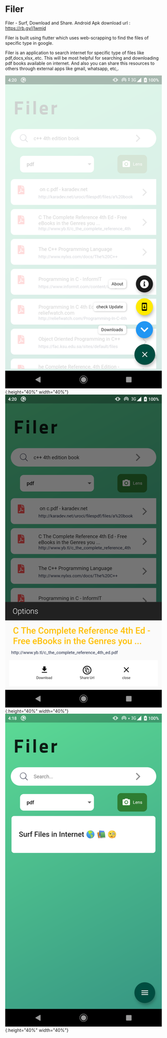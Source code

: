 

# Filer

Filer - Surf, Download and Share.
Android Apk download url : https://rb.gy/j1wmjd

Filer is built using flutter which uses web-scrapping to find the files of specific type in google.

Filer is an application to search internet for specific type of files like pdf,docs,xlsx,.etc. This will be most helpful for searching and downloading pdf books available on internet. And also you can share this resources to others through external apps like gmail, whatsapp, etc,.

![Home](screenshots/sc1.png ""){:height="40%" width="40%"}
![Results](screenshots/sc2.png ""){:height="40%" width="40%"}
![Options](screenshots/sc3.png ""){:height="40%" width="40%"}
